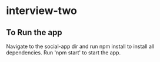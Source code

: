 ﻿# interview-two
## To Run the app
Navigate to the social-app dir and run npm install to install all dependencies. Run 'npm start' to start the app.
